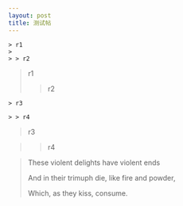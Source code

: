 ```yaml
---
layout: post
title: 测试帖
---
```

    > r1
    > 
    > > r2

> r1
> 
> > r2

    > r3
    
    > > r4

> r3

> > r4


> These violent delights have violent ends
>
> And in their trimuph die, like fire and powder,
>
> Which, as they kiss, consume.
